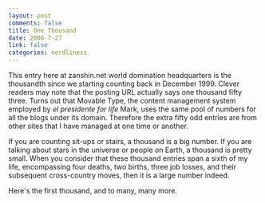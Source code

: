 ```yaml
--- 
layout: post
comments: false
title: One Thousand
date: 2006-7-27
link: false
categories: nerdliness
---
```

This entry here at zanshin.net world domination headquarters is the thousandth since we starting counting back in December 1999. Clever readers may note that the posting URL actually says one thousand fifty three. Turns out that Movable Type, the content management system employed by <em>el presidente for life</em> Mark, uses the same pool of numbers for all the blogs under its domain. Therefore the extra fifty odd entries are from other sites that I have managed at one time or another.

If you are counting sit-ups or stairs, a thousand is a big number. If you are talking about stars in the universe or people on Earth, a thousand is pretty small. When you consider that these thousand entries span a sixth of my life, encompassing four deaths, two births, three job losses, and their subsequent cross-country moves, then it is a large number indeed.

Here's the first thousand, and to many, many more.
